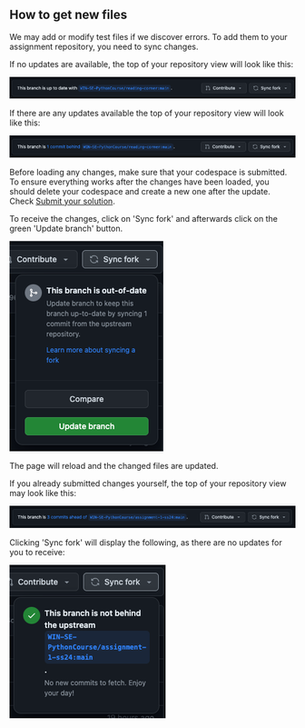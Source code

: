 ## How to get new files

We may add or modify test files if we discover errors. To add them to your assignment repository, you need to sync changes.

If no updates are available, the top of your repository view will look like this:

![No Update 1](update_img/img11.png)

If there are any updates available the top of your repository view will look like this:

![Update Available](update_img/img12.png)

Before loading any changes, make sure that your codespace is submitted. To ensure everything works after the changes have been loaded, you should delete your codespace and create a new one after the update. Check [Submit your solution](codespace_use.md#submit-your-solution).

To receive the changes, click on 'Sync fork' and afterwards click on the green 'Update branch' button.

![Receive Update](update_img/img13.png)

The page will reload and the changed files are updated.

If you already submitted changes yourself, the top of your repository view may look like this:

![No Update 2](update_img/img1.png)

Clicking 'Sync fork' will display the following, as there are no updates for you to receive:

![No Update 3](update_img/img2.png)